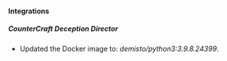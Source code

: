 #### Integrations
##### CounterCraft Deception Director
- Updated the Docker image to: *demisto/python3:3.9.8.24399*.

